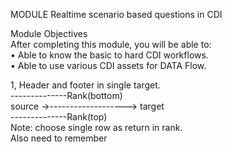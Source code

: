 MODULE Realtime scenario based questions in CDI  

Module Objectives  
After completing this module, you will be able to:  
• Able to know the basic to hard CDI workflows.  
• Able to use various CDI assets for DATA Flow.  



1, Header and footer in single target.  
--------------Rank(bottom)      
 source ->-------------------> target  
--------------Rank(top)  
Note: choose single row as return in rank.  
Also need to remember 
